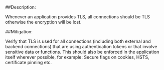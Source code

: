 ##Description:

Whenever an application provides TLS, all connections should be TLS otherwise the
encryption will be lost.

##Mitigation:

Verify that TLS is used for all connections
(including both external and backend connections) that are using authentication tokens or
that involve sensitive data or functions.
This should also be enforced in the application itself wherever possible,
for example: Secure flags on cookies, HSTS, certificate pinning etc.
